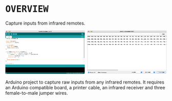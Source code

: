 # <samp>OVERVIEW</samp>

Capture inputs from infrared remotes.

<img src="assets/img1.png" width="49.25%"/><img src="assets/img0.png" width="1.5%"/><img src="assets/img2.png" width="49.25%"/>

Arduino project to capture raw inputs from any infrared remotes.
It requires an Arduino compatible board, a printer cable, an infrared receiver and three female-to-male jumper wires.
